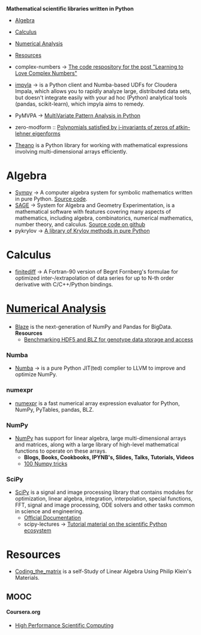 **Mathematical scientific libraries written in Python**

* [Algebra](#algebra)
* [Calculus](#calculus)
* [Numerical Analysis](#numerical-analysis)
* [Resources](#resources)





* complex-numbers → [The code respository for the post "Learning to Love Complex Numbers"](https://github.com/j2kun/complex-numbers)
* [impyla](https://github.com/cloudera/impyla) → is a Python client and Numba-based UDFs for Cloudera Impala, which allows you to rapidly analyze large, distributed data sets, but doesn't integrate easily with your ad hoc (Python) analytical tools (pandas, scikit-learn), which impyla aims to remedy.
* PyMVPA → [MultiVariate Pattern Analysis in Python](http://www.pymvpa.org)
* zero-modform :: [Polynomials satisfied by j-invariants of zeros of atkin-lehner eigenforms](https://github.com/haochenuw/zero-modform)
* [Theano](http://deeplearning.net/software/theano/) is a Python library for working with mathematical expressions involving multi-dimensional arrays efficiently. 


# Algebra
* [Sympy](http://sympy.org/) → A computer algebra system for symbolic mathematics written in pure Python. [Source code](https://github.com/sympy/sympy).
* [SAGE](http://www.sagemath.org) → System for Algebra and Geometry Experimentation, is a mathematical software with features covering many aspects of mathematics, including algebra, combinatorics, numerical mathematics, number theory, and calculus. [Source code on github](https://github.com/sagemath/sage)
* pykrylov → [A library of Krylov methods in pure Python](http://dpo.github.com/pykrylov)


# Calculus 
* [finitediff](https://github.com/bjodah/finitediff) → A Fortran-90 version of Begnt Fornberg's formulae for optimized inter-/extrapolation of data series for up to N-th order derivative with C/C++/Python bindings.


# [Numerical Analysis](https://en.wikipedia.org/wiki/Category:Numerical_analysis)
### 
* [Blaze](http://blaze.pydata.org) is the next-generation of NumPy and Pandas for BigData.
   **Resources**
   * [Benchmarking HDF5 and BLZ for genotype data storage and access](http://nbviewer.ipython.org/gist/alimanfoo/67fdcf58e364763fd0b6/benchmark_hdf5_blz.ipynb)

### Numba
* [Numba](http://numba.pydata.org/) → is a pure Python JIT(ted) complier to LLVM to improve and optimize NumPy.

### numexpr
* [numexpr](https://github.com/pydata/numexpr) is a fast numerical array expression evaluator for Python, NumPy, PyTables, pandas, BLZ.

### NumPy
* [NumPy](http://www.numpy.org) has support for linear algebra, large multi-dimensional arrays and matrices, along with a large library of high-level mathematical functions to operate on these arrays. 
   * __Blogs, Books, Cookbooks, IPYNB's, Slides, Talks, Tutorials, Videos__
   * [100 Numpy tricks](http://www.loria.fr/~rougier/teaching/numpy.100/index.html)

### SciPy
* [SciPy](http://www.scipy.org) is a signal and image processing library that contains modules for optimization, linear algebra, integration, interpolation, special functions, FFT, signal and image processing, ODE solvers and other tasks common in science and engineering.
   * [Official Documentation](http://www.scipy.org/docs.html)
   * scipy-lectures → [Tutorial material on the scientific Python ecosystem](http://scipy-lectures.github.io)



# Resources
* [Coding_the_matrix](https://github.com/branner-courses/coding_the_matrix) is a self-Study of Linear Algebra Using Philip Klein's Materials.

## MOOC
#### Coursera.org   
* [High Performance Scientific Computing](https://www.coursera.org/course/scicomp)


